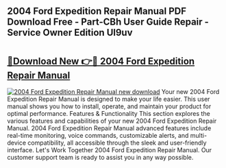 ## 2004 Ford Expedition Repair Manual PDF Download Free - Part-CBh User Guide Repair - Service Owner Edition Ul9uv

# <h2><a href="http://bc29124.oget.top/?id=2004+Ford+Expedition+Repair+Manual">🔗Download New 👉🔴 2004 Ford Expedition Repair Manual</a></h2>

[![2004 Ford Expedition Repair Manual new download](https://i.imgur.com/5g1atiW.png)](http://bc29124.oget.top/?id=2004+Ford+Expedition+Repair+Manual)
Your new 2004 Ford Expedition Repair Manual is designed to make your life easier. This user manual shows you how to install, operate, and maintain your product for optimal performance. Features & Functionality This section explores the various features and capabilities of your new 2004 Ford Expedition Repair Manual. 2004 Ford Expedition Repair Manual advanced features include real-time monitoring, voice commands, customizable alerts, and multi-device compatibility, all accessible through the sleek and user-friendly interface. Let's Work Together 2004 Ford Expedition Repair Manual. Our customer support team is ready to assist you in any way possible.
